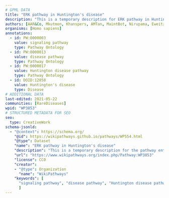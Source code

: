 ```yaml
---
# GPML DATA
title: "ERK pathway in Huntington's disease"
description: "This is a temporary description for ERK pathway in Huntington's disease"
authors: [AAR&Co, Mkutmon, Khanspers, AMTan, MaintBot, Nirupama, Eweitz]
organisms: [Homo sapiens]
annotations:
  - id: PW:0000003
    value: signaling pathway
    type: Pathway Ontology
  - id: PW:0000013
    value: disease pathway
    type: Pathway Ontology
  - id: PW:0000017
    value: Huntington disease pathway
    type: Pathway Ontology
  - id: DOID:12858
    value: Huntington's disease
    type: Disease
# ADDITIONAL DATA
last-edited: 2021-05-22
communities: [RareDiseases]
wpid: "WP3853"
# STRUCTURED METADATA FOR SEO
seo:
  type: CreativeWork
schema-jsonld:
  - "@context": https://schema.org/
    "@id": https://wikipathways.github.io/pathways/WP554.html
    "@type": Dataset
    "name": "ERK pathway in Huntington's disease"
    "description": "This is a temporary description for the pathway entitled: ERK pathway in Huntington's disease"
    "url": "https://www.wikipathways.org/index.php/Pathway:WP3853"
    "license": CC0
    "creator":
    - "@type": Organization
      "name": "WikiPathways"
    "keywords": [
      "signaling pathway", "disease pathway", "Huntington disease pathway", "Huntington's disease",
      ]
---
```


